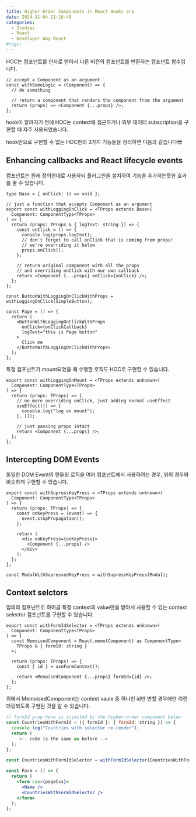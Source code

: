 ```yaml
---
title: Higher-Order Components in React Hooks era
date: 2024-11-04 21:16:49
categories:
  - Studies
  - React
  - Developer Way React
#tags:
---
```

HOC는 컴포넌트를 인자로 받아서 다른 버전의 컴포넌트를 반환하는 컴포넌트 함수입니다.

```tsx
// accept a Component as an argument
const withSomeLogic = (Component) => {
  // do something

  // return a component that renders the component from the argument
  return (props) => <Component {...props} />;
};
```

hook이 알려지기 전에 HOC는 context에 접근하거나 외부 데이터 subscription을 구현할 때 자주 사용되었습니다.

hook만으로 구현할 수 없는 HOC만의 3가지 기능들을 정리하면 다음과 같습니다😎

## Enhancing callbacks and React lifecycle events

컴포넌트는 원래 정의한대로 사용하되 플러그인을 설치하여 기능을 추가하는듯한 효과를 줄 수 있습니다.

```tsx
type Base = { onClick: () => void };

// just a function that accepts Component as an argument
export const withLoggingOnClick = <TProps extends Base>(
  Component: ComponentType<TProps>
) => {
  return (props: TProps & { logText: string }) => {
    const onClick = () => {
      console.log(props.logText);
      // don't forget to call onClick that is coming from props!
      // we're overriding it below
      props.onClick();
    };

    // return original component with all the props
    // and overriding onClick with our own callback
    return <Component {...props} onClick={onClick} />;
  };
};
```

```tsx
const ButtonWithLoggingOnClickWithProps = withLoggingOnClick(SimpleButton);

const Page = () => {
  return (
    <ButtonWithLoggingOnClickWithProps
      onClick={onClickCallback}
      logText="this is Page button"
    >
      Click me
    </ButtonWithLoggingOnClickWithProps>
  );
};
```

특정 컴포넌트가 mount되었을 때 수행할 로직도 HOC로 구현할 수 있습니다.

```tsx
export const withLoggingOnMount = <TProps extends unknown>(
  Component: ComponentType<TProps>
) => {
  return (props: TProps) => {
    // no more overriding onClick, just adding normal useEffect
    useEffect(() => {
      console.log("log on mount");
    }, []);

    // just passing props intact
    return <Component {...props} />;
  };
};
```

## Intercepting DOM Events

동일한 DOM Event의 핸들링 로직을 여러 컴포넌트에서 사용하려는 경우, 위의 경우와 비슷하게 구현할 수 있습니다.

```tsx
export const withSupressKeyPress = <TProps extends unknown>(
  Component: ComponentType<TProps>
) => {
  return (props: TProps) => {
    const onKeyPress = (event) => {
      event.stopPropagation();
    };

    return (
      <div onKeyPress={onKeyPress}>
        <Component {...props} />
      </div>
    );
  };
};
```

```tsx
const ModalWithSupressedKeyPress = withSupressKeyPress(Modal);
```

## Context selctors

임의의 컴포넌트로 하여금 특정 context의 value만을 받아서 사용할 수 있는 context selector 컴포넌트를 구현할 수 있습니다.

```tsx
export const withFormIdSelector = <TProps extends unknown>(
  Component: ComponentType<TProps>
) => {
  const MemoisedComponent = React.memo(Component) as ComponentType<
    TProps & { formId: string }
  >;

  return (props: TProps) => {
    const { id } = useFormContext();

    return <MemoisedComponent {...props} formId={id} />;
  };
};
```

위에서 MemoisedComponent는 context vaule 중 하나인 id만 변할 경우에만 리렌더링되도록 구현된 것을 알 수 있습니다.

```jsx
// formId prop here is injected by the higher-order component below
const CountriesWithFormId = ({ formId }: { formId: string }) => {
  console.log("Countries with selector re-render");
  return (
     <-- code is the same as before -->
  );
};
```

```jsx
const CountriesWithFormIdSelector = withFormIdSelector(CountriesWithFormId);

const Form = () => {
  return (
    <form css={pageCss}>
      <Name />
      <CountriesWithFormIdSelector />
    </form>
  );
};
```
